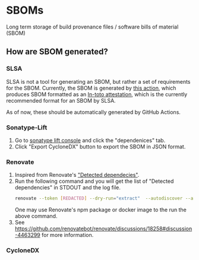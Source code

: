 # SBOMs

Long term storage of build provenance files / software bills of material (SBOM)

## How are SBOM generated?

### SLSA

SLSA is not a tool for generating an SBOM, but rather a set of requirements for the SBOM.
Currently, the SBOM is generated by [this action](https://github.com/slsa-framework/github-actions-demo), which produces SBOM formatted as an [In-toto attestation](https://github.com/in-toto/attestation), which is the currently recommended format for an SBOM by SLSA.

As of now, these should be automatically generated by GitHub Actions.

### Sonatype-Lift

1. Go to [sonatype lift console](https://lift.sonatype.com/results/github.com/SpoonLabs/sorald/01GF3EZ99T224KCGHP20Y32671?tab=dependencies)
   and click the "dependenices" tab.
2. Click "Export CycloneDX" button to export the SBOM in JSON format.

### Renovate

1. Inspired from Renovate's ["Detected dependecies"](https://github.com/SpoonLabs/sorald/issues/623).
2. Run the following command and you will get the list of
   "Detected dependencies" in STDOUT and the log file.
   ```bash
   renovate --token [REDACTED] --dry-run="extract"  --autodiscover --autodiscover-filter "<org_name>/<repo_name>" --log-file="renovate.log"
   ```
   One may use Renovate's npm package or docker image to the run the
   above command.
3. See https://github.com/renovatebot/renovate/discussions/18258#discussion-4463299 for more information.

### CycloneDX
